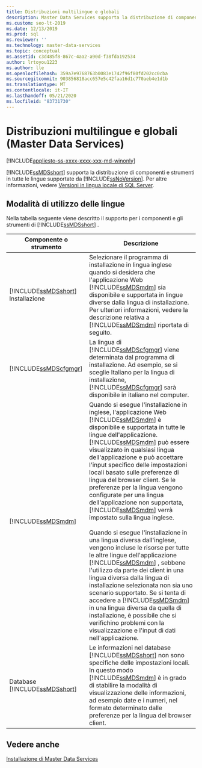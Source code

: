 ```yaml
---
title: Distribuzioni multilingue e globali
description: Master Data Services supporta la distribuzione di componenti e strumenti in tutte le lingue supportate da SQL Server.
ms.custom: seo-lt-2019
ms.date: 12/13/2019
ms.prod: sql
ms.reviewer: ''
ms.technology: master-data-services
ms.topic: conceptual
ms.assetid: c3d485f8-867c-4aa2-a90d-f38fda192534
author: lrtoyou1223
ms.author: lle
ms.openlocfilehash: 359a7e9768763b0083e1742f96f80fd202cc0cba
ms.sourcegitcommit: 903856818acc657e5c42faa16d1c770aeb4e1d1b
ms.translationtype: MT
ms.contentlocale: it-IT
ms.lasthandoff: 05/21/2020
ms.locfileid: "83731730"
---
```

# <a name="multi-lingual-and-global-deployments-master-data-services"></a>Distribuzioni multilingue e globali (Master Data Services)

[!INCLUDE[appliesto-ss-xxxx-xxxx-xxx-md-winonly](../../includes/appliesto-ss-xxxx-xxxx-xxx-md-winonly.md)]

  [!INCLUDE[ssMDSshort](../../includes/ssmdsshort-md.md)] supporta la distribuzione di componenti e strumenti in tutte le lingue supportate da [!INCLUDE[ssNoVersion](../../includes/ssnoversion-md.md)]. Per altre informazioni, vedere [Versioni in lingua locale di SQL Server](../../sql-server/install/local-language-versions-in-sql-server.md).  
  
## <a name="how-languages-are-used"></a>Modalità di utilizzo delle lingue  
 Nella tabella seguente viene descritto il supporto per i componenti e gli strumenti di [!INCLUDE[ssMDSshort](../../includes/ssmdsshort-md.md)] .  
  
|Componente o strumento|Descrizione|  
|-----------------------|-----------------|  
|[!INCLUDE[ssMDSshort](../../includes/ssmdsshort-md.md)] Installazione|Selezionare il programma di installazione in lingua inglese quando si desidera che l'applicazione Web [!INCLUDE[ssMDSmdm](../../includes/ssmdsmdm-md.md)] sia disponibile e supportata in lingue diverse dalla lingua di installazione. Per ulteriori informazioni, vedere la descrizione relativa a [!INCLUDE[ssMDSmdm](../../includes/ssmdsmdm-md.md)] riportata di seguito.|  
|[!INCLUDE[ssMDScfgmgr](../../includes/ssmdscfgmgr-md.md)]|La lingua di [!INCLUDE[ssMDScfgmgr](../../includes/ssmdscfgmgr-md.md)] viene determinata dal programma di installazione. Ad esempio, se si sceglie Italiano per la lingua di installazione, [!INCLUDE[ssMDScfgmgr](../../includes/ssmdscfgmgr-md.md)] sarà disponibile in italiano nel computer.|  
|[!INCLUDE[ssMDSmdm](../../includes/ssmdsmdm-md.md)]|Quando si esegue l'installazione in inglese, l'applicazione Web [!INCLUDE[ssMDSmdm](../../includes/ssmdsmdm-md.md)] è disponibile e supportata in tutte le lingue dell'applicazione. [!INCLUDE[ssMDSmdm](../../includes/ssmdsmdm-md.md)] può essere visualizzato in qualsiasi lingua dell'applicazione e può accettare l'input specifico delle impostazioni locali basato sulle preferenze di lingua del browser client. Se le preferenze per la lingua vengono configurate per una lingua dell'applicazione non supportata, [!INCLUDE[ssMDSmdm](../../includes/ssmdsmdm-md.md)] verrà impostato sulla lingua inglese.<br /><br /> Quando si esegue l'installazione in una lingua diversa dall'inglese, vengono incluse le risorse per tutte le altre lingue dell'applicazione [!INCLUDE[ssMDSmdm](../../includes/ssmdsmdm-md.md)] , sebbene l'utilizzo da parte dei client in una lingua diversa dalla lingua di installazione selezionata non sia uno scenario supportato. Se si tenta di accedere a [!INCLUDE[ssMDSmdm](../../includes/ssmdsmdm-md.md)] in una lingua diversa da quella di installazione, è possibile che si verifichino problemi con la visualizzazione e l'input di dati nell'applicazione.|  
|Database [!INCLUDE[ssMDSshort](../../includes/ssmdsshort-md.md)]|Le informazioni nel database [!INCLUDE[ssMDSshort](../../includes/ssmdsshort-md.md)] non sono specifiche delle impostazioni locali. In questo modo [!INCLUDE[ssMDSmdm](../../includes/ssmdsmdm-md.md)] è in grado di stabilire la modalità di visualizzazione delle informazioni, ad esempio date e i numeri, nel formato determinato dalle preferenze per la lingua del browser client.|  
  
## <a name="see-also"></a>Vedere anche  
 [Installazione di Master Data Services](../../master-data-services/install-windows/install-master-data-services.md)  
  
  
